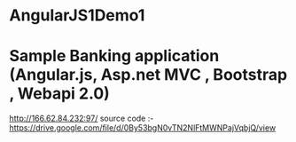 # AngularJS1Demo1

# Sample Banking application (Angular.js, Asp.net MVC , Bootstrap , Webapi 2.0)
http://166.62.84.232:97/
source code :- https://drive.google.com/file/d/0By53bgN0vTN2NlFtMWNPajVqbjQ/view
